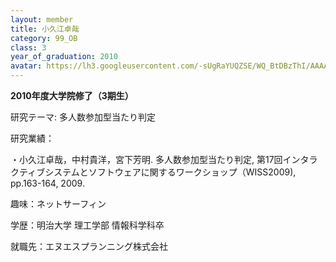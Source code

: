 ```yaml
---
layout: member
title: 小久江卓哉
category: 99_OB
class: 3
year_of_graduation: 2010
avatar: https://lh3.googleusercontent.com/-sUgRaYUQZSE/WQ_BtDBzThI/AAAAAAAAqMo/tMftmxxrUaYg3PtwpT895I5Lj6GaXnPHgCLcB/p-s300/ogue.jpg
---
```

**2010年度大学院修了（3期生）**

研究テーマ: 多人数参加型当たり判定

研究業績：

・小久江卓哉，中村貴洋，宮下芳明. 多人数参加型当たり判定, 第17回インタラクティブシステムとソフトウェアに関するワークショップ（WISS2009), pp.163-164, 2009.

趣味：ネットサーフィン

学歴：明治大学 理工学部 情報科学科卒

就職先：エヌエスプランニング株式会社